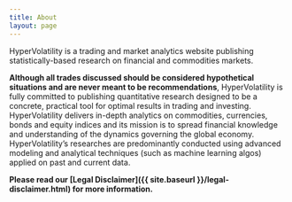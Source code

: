 ```yaml
---
title: About
layout: page
---
```


HyperVolatility is a trading and market analytics website publishing statistically-based research on financial and commodities markets. 

**Although all trades discussed should be considered hypothetical situations and are never meant to be recommendations**, HyperVolatility is fully committed to publishing quantitative research designed to be a concrete, practical tool for optimal results in trading and investing. HyperVolatility delivers in-depth analytics on commodities, currencies, bonds and equity indices and its mission is to spread financial knowledge and understanding of the dynamics governing the global economy. HyperVolatility’s researches are predominantly conducted using advanced modeling and analytical techniques (such as machine learning algos) applied on past and current data. 

**Please read our [Legal Disclaimer]({{ site.baseurl }}/legal-disclaimer.html) for more information.**